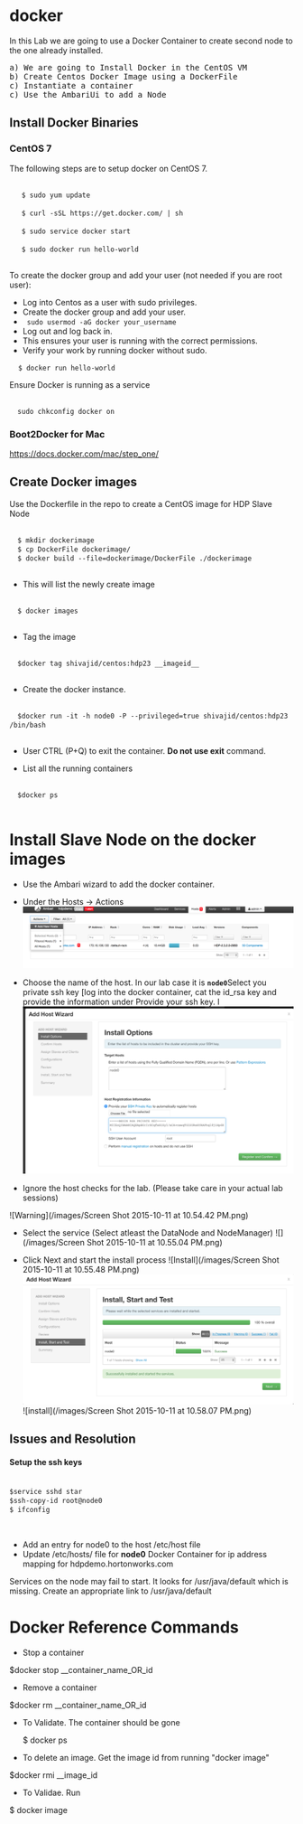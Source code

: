 # docker

In this Lab we are going to use a Docker Container to create second node to the one already installed.

<pre>
a) We are going to Install Docker in the CentOS VM
b) Create Centos Docker Image using a DockerFile
c) Instantiate a container
c) Use the AmbariUi to add a Node
</pre>

## Install Docker Binaries

### CentOS 7
The following steps are to setup docker on CentOS 7.
<pre>
<code>
   $ sudo yum update

   $ curl -sSL https://get.docker.com/ | sh

   $ sudo service docker start

   $ sudo docker run hello-world
</code>
</pre>

To create the docker group and add your user (not needed if you are root user):

* Log into Centos as a user with sudo privileges.
* Create the docker group and add your user.
* <code> sudo usermod -aG docker your_username </code>
* Log out and log back in.
* This ensures your user is running with the correct permissions.
* Verify your work by running docker without sudo.

<pre>
 <code> $ docker run hello-world</code>
</pre>
Ensure Docker is running as a service
<pre><code>
  sudo chkconfig docker on
</pre></code>

### Boot2Docker for Mac
  https://docs.docker.com/mac/step_one/

## Create Docker images 

Use the Dockerfile in the repo to create a CentOS image for HDP Slave Node
<pre>
<code>
  $ mkdir dockerimage
  $ cp DockerFile dockerimage/
  $ docker build --file=dockerimage/DockerFile ./dockerimage
</code>
</pre>

+ This will list the newly create image
<pre>
<code>
  $ docker images 
</code>
</pre>

+ Tag the image
<pre>
<code>
  $docker tag shivajid/centos:hdp23 __imageid__
</code>
</pre>

+ Create the docker instance. 

<pre>
<code>
  $docker run -it -h node0 -P --privileged=true shivajid/centos:hdp23 /bin/bash
</code>
</pre>

+  User CTRL (P+Q) to exit the container. <b>Do not use exit</b> command.

+ List all the running containers
<pre><code>
  $docker ps
</code> </pre>

#  Install Slave Node on the docker images

+ Use the Ambari wizard to add the docker container. 

+ Under the Hosts -> Actions
![Add Hosts](/images/Screen%20Shot%202015-10-11%20at%2010.48.10%20PM.png)

+ Choose the name of the host. In our lab case it is <b><code>node0</code></b>Select you private ssh key [log into the docker container, cat the id_rsa key and provide the information under Provide your ssh key. I
![Put the node information](/images/Screen%20Shot%202015-10-11%20at%2010.52.10%20PM.png) 

+ Ignore the host checks for the lab. (Please take care in your actual lab sessions)

![Warning](/images/Screen Shot 2015-10-11 at 10.54.42 PM.png) 

+ Select the service (Select atleast the DataNode and NodeManager)
 ![](/images/Screen Shot 2015-10-11 at 10.55.04 PM.png)

+ Click Next and start the install process
![Install](/images/Screen Shot 2015-10-11 at 10.55.48 PM.png)
![Install](/images/Screen%20Shot%202015-10-11%20at%2010.58.00%20PM.png)
![install](/images/Screen Shot 2015-10-11 at 10.58.07 PM.png)

## Issues and Resolution

#### Setup the ssh keys
<pre>
<code>
$service sshd star
$ssh-copy-id root@node0
$ ifconfig

</code>
</pre>

+  Add an entry for node0 to the host /etc/host file
+ Update /etc/hosts/ file for <b>node0</b> Docker Container  for ip address mapping for hdpdemo.hortonworks.com

Services on the node may fail to start. It looks for /usr/java/default which is missing. Create an appropriate link to /usr/java/default 

# Docker Reference Commands
+  Stop a container

  $docker stop __container_name_OR_id

+  Remove a container

  $docker rm __container_name_OR_id

+ To Validate. The container should be gone

  $ docker ps

+  To delete an image. Get the image id from running "docker image"

  $docker rmi __image_id

+  To Validae. Run 

  $ docker image


